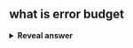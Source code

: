 ## what is error budget
<details>
<summary><b>Reveal answer</b></summary>
Agreed reliablility (SLA) - observed reliability
</details>

